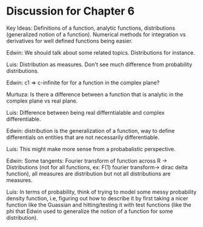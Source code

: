# Discussion for Chapter 6

Key Ideas: Definitions of a function, analytic functions, distributions (generalized notion of a function). Numerical methods for integration vs derivatives for well defined functions being easier.

Edwin: We should talk about some related topics. Distributions for instance.

Luis: Distribution as measures. Don't see much difference from probability distributions.

Edwin: c1 => c-infinite for for a function in the complex plane?

Murtuza: Is there a difference between a function that is analytic in the complex plane vs real plane.

Luis: Difference between being real differntialable and complex differentiable.

Edwin: distribution is the generalization of a function, way to define differentials on entities that are not necessarily differentiable.

Luis: This might make more sense from a probabalistic perspective.

Edwin: Some tangents: Fourier transform of function across R -> Distributions (not for all functions, ex: F(1) fourier transform-> dirac delta function), all measures are distribution but not all distributions are measures.

Luis: In terms of probability, think of trying to model some messy probability density function, i.e, figuring out how to describe it by first taking a nicer function like the Guassian and hitting/testing it with test functions (like the phi that Edwin used to generalize the notion of a function for some distribution).

